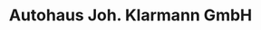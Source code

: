 ---
title: "Autohaus Joh. Klarmann GmbH"
url: /wiefelstede/autohaus-joh-klarmann-gmbh/
shop: Autohaus
---